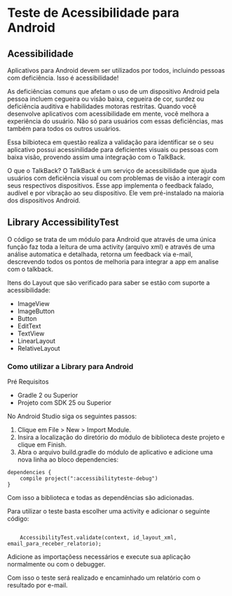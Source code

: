 # Teste de Acessibilidade para Android

## Acessibilidade
Aplicativos para Android devem ser utilizados por todos, incluindo pessoas com deficiência. Isso é acessibilidade!

As deficiências comuns que afetam o uso de um dispositivo Android pela pessoa incluem cegueira ou visão baixa, cegueira de cor, surdez ou deficiência auditiva e habilidades motoras restritas. Quando você desenvolve aplicativos com acessibilidade em mente, você melhora a experiência do usuário. Não só para usuários com essas deficiências, mas também para todos os outros usuários.

Essa bilbioteca em questão realiza a validação para identificar se o seu aplicativo possui acessinilidade para deficientes visuais ou pessoas com baixa visão, provendo assim uma integração com o TalkBack.

O que  o TalkBack?
O TalkBack é um serviço de acessibilidade que ajuda usuários com deficiência visual ou com problemas de visão a interagir com seus respectivos dispositivos. Esse app implementa o feedback falado, audível e por vibração ao seu dispositivo. Ele vem pré-instalado na maioria dos dispositivos Android.


## Library AccessibilityTest

O código se trata de um módulo para Android que através de uma única função faz toda a leitura de uma activity (arquivo xml) e através de uma análise automatica e detalhada, retorna um feedback via e-mail, descrevendo todos os pontos de melhoria para integrar a app em analise com o talkback.

Itens do Layout que são verificado para saber se estão com suporte a acessibilidade:
- ImageView
- ImageButton
- Button
- EditText
- TextView
- LinearLayout
- RelativeLayout


### Como utilizar a Library para Android
Pré Requisitos
- Gradle 2 ou Superior
- Projeto com SDK 25 ou Superior

No Android Studio siga os seguintes passos:
1. Clique em File > New > Import Module.
2. Insira a localização do diretório do módulo de biblioteca deste projeto e clique em Finish. 
3. Abra o arquivo build.gradle do módulo de aplicativo e adicione uma nova linha ao bloco dependencies:
<pre><code>dependencies {
    compile project(":accessibilityteste-debug")
}</code></pre>

Com isso a biblioteca e todas as dependências são adicionadas.

Para utilizar o teste basta escolher uma activity e adicionar o seguinte código:

<pre><code>
    AccessibilityTest.validate(context, id_layout_xml, email_para_receber_relatorio);
</code></pre>

Adicione as importaçõess necessários e execute sua aplicação normalmente ou com o debugger.

Com isso o teste será realizado e encaminhado um relatório com o resultado por e-mail.
